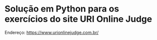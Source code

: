 # Solução em Python para os exercícios do site URI Online Judge

Endereço: https://www.urionlinejudge.com.br/

